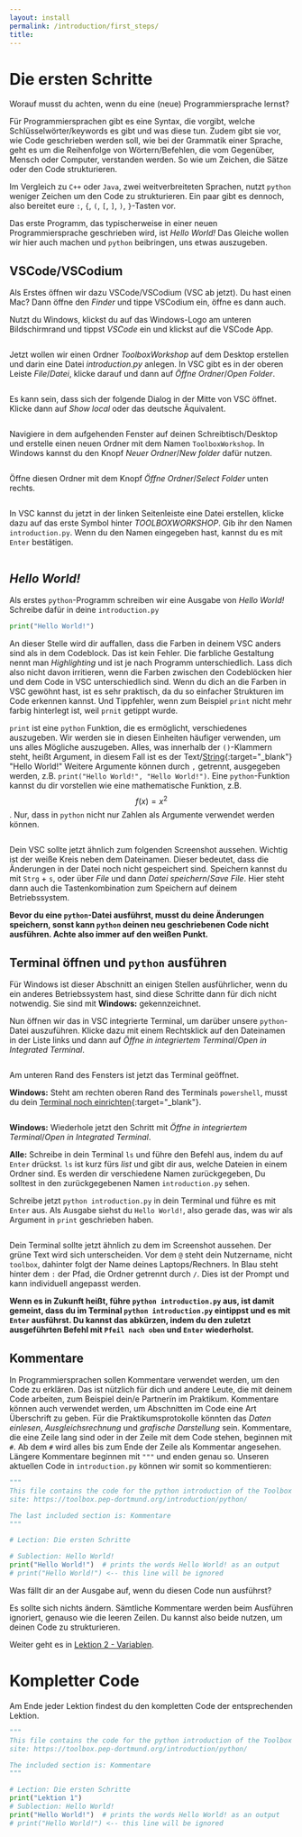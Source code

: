 ```yaml
---
layout: install
permalink: /introduction/first_steps/
title:
---
```

<script
  src="https://cdn.mathjax.org/mathjax/latest/MathJax.js?config=TeX-AMS-MML_HTMLorMML"
  type="text/javascript">
</script>
# Die ersten Schritte

Worauf musst du achten, wenn du eine (neue) Programmiersprache lernst?

Für Programmiersprachen gibt es eine Syntax, die vorgibt,
welche Schlüsselwörter/keywords es gibt und was diese tun.
Zudem gibt sie vor, wie Code geschrieben werden soll,
wie bei der Grammatik einer Sprache, geht es um die Reihenfolge
von Wörtern/Befehlen, die vom Gegenüber, Mensch oder Computer,
verstanden werden.
So wie um Zeichen, die Sätze oder den Code strukturieren.

Im Vergleich zu `C++` oder `Java`, zwei weitverbreiteten Sprachen,
nutzt `python` weniger Zeichen um den Code zu strukturieren.
Ein paar gibt es dennoch, also bereitet eure
`:`, `{`, `(`, `[`, `]`, `)`, `}`-Tasten vor.

Das erste Programm, das typischerweise in einer neuen Programmiersprache geschrieben wird, ist _Hello World!_
Das Gleiche wollen wir hier auch machen und `python` beibringen, uns etwas auszugeben.

## VSCode/VSCodium
Als Erstes öffnen wir dazu VSCode/VSCodium (VSC ab jetzt).
Du hast einen Mac? Dann öffne den _Finder_ und tippe VSCodium ein,
öffne es dann auch.

Nutzt du Windows, klickst du auf das Windows-Logo am unteren Bildschirmrand
und tippst _VSCode_ ein und klickst auf die VSCode App.

<p align="center">
  <img alt="" src="/img/introduction/VSCode_Open.png" style="max-width:50%;" />
</p>

Jetzt wollen wir einen Ordner _ToolboxWorkshop_ auf dem Desktop erstellen
und darin eine Datei _introduction.py_ anlegen.
In VSC gibt es in der oberen Leiste _File_/_Datei_,
klicke darauf und dann auf _Öffne Ordner_/_Open Folder_.

<p align="center">
  <img alt="" src="/img/introduction/VSCode_NewDir1.png" style="max-width:50%;" />
</p>

Es kann sein, dass sich der folgende Dialog in der Mitte von VSC öffnet.
Klicke dann auf _Show local_ oder das deutsche Äquivalent.

<p align="center">
  <img alt="" src="/img/introduction/VSCode_NewDir2.png" style="max-width:80%;" />
</p>

Navigiere in dem aufgehenden Fenster auf deinen Schreibtisch/Desktop
und erstelle einen neuen Ordner mit dem Namen `ToolboxWorkshop`.
In Windows kannst du den Knopf _Neuer Ordner_/_New folder_ dafür nutzen.

<p align="center">
  <img alt="" src="/img/introduction/VSCode_NewDir3.png" style="max-width:80%;" />
</p>

Öffne diesen Ordner mit dem Knopf _Öffne Ordner_/_Select Folder_ unten rechts.

<p align="center">
  <img alt="" src="/img/introduction/VSCode_NewDir4.png" style="max-width:70%;" />
</p>

In VSC kannst du jetzt in der linken Seitenleiste
eine Datei erstellen, klicke dazu auf das erste Symbol hinter _TOOLBOXWORKSHOP_.
Gib ihr den Namen `introduction.py`.
Wenn du den Namen eingegeben hast, kannst du es mit `Enter` bestätigen.

<p align="center">
  <img alt="" src="/img/introduction/VSCode_NewFile.png" style="max-width:80%;" />
</p>

## _Hello World!_

Als erstes `python`-Programm schreiben wir eine Ausgabe von _Hello World!_
Schreibe dafür in deine `introduction.py`
```python
print("Hello World!")
```

An dieser Stelle wird dir auffallen, dass die Farben in deinem VSC
anders sind als in dem Codeblock. Das ist kein Fehler.
Die farbliche Gestaltung nennt man _Highlighting_ und ist je nach
Programm unterschiedlich. Lass dich also nicht davon irritieren,
wenn die Farben zwischen den Codeblöcken hier und dem Code in VSC
unterschiedlich sind.
Wenn du dich an die Farben in VSC gewöhnt hast, ist es sehr praktisch,
da du so einfacher Strukturen im Code erkennen kannst.
Und Tippfehler, wenn zum Beispiel `print` nicht mehr farbig hinterlegt
ist, weil `prnit` getippt wurde.

`print` ist eine `python` Funktion, die es ermöglicht, verschiedenes auszugeben.
Wir werden sie in diesen Einheiten häufiger verwenden, um uns alles Mögliche auszugeben.
Alles, was innerhalb der `()`-Klammern steht, heißt Argument,
in diesem Fall ist es der Text/[String](/introduction/variables/#Strings){:target="_blank"} "Hello World!"
Weitere Argumente können durch `,` getrennt, ausgegeben werden,
z.B. `print("Hello World!", "Hello World!")`.
Eine `python`-Funktion kannst du dir vorstellen wie eine mathematische Funktion,
z.B. $$f(x) = x^2$$.
Nur, dass in `python` nicht nur Zahlen als Argumente verwendet werden können.

<p align="center">
  <img alt=""
    src="/img/introduction/VSCode_HelloWorld.png"
    style="max-width:70%;" />
</p>

Dein VSC sollte jetzt ähnlich zum folgenden Screenshot aussehen.
Wichtig ist der weiße Kreis neben dem Dateinamen.
Dieser bedeutet, dass die Änderungen in der Datei noch nicht gespeichert sind.
Speichern kannst du mit `Strg` + `s`, oder über _File_ und dann _Datei speichern_/_Save File_.
Hier steht dann auch die Tastenkombination zum Speichern auf deinem Betriebssystem.

**Bevor du eine `python`-Datei ausführst, musst du deine Änderungen speichern,
sonst kann `python` deinen neu geschriebenen Code nicht ausführen.
Achte also immer auf den weißen Punkt.**

## <a id="Terminal"></a>Terminal öffnen und `python` ausführen
Für Windows ist dieser Abschnitt an einigen Stellen ausführlicher,
wenn du ein anderes Betriebssystem hast,
sind diese Schritte dann für dich nicht notwendig.
Sie sind mit **Windows:** gekennzeichnet.

Nun öffnen wir das in VSC integrierte Terminal, um darüber unsere `python`-Datei auszuführen.
Klicke dazu mit einem Rechtsklick auf den Dateinamen in der Liste links und dann auf
_Öffne in integriertem Terminal_/_Open in Integrated Terminal_.

<p align="center">
  <img alt="" src="/img/introduction/VSCode_Terminal0.png" style="max-width:80%;" />
</p>

Am unteren Rand des Fensters ist jetzt das Terminal geöffnet.

**Windows:** Steht am rechten oberen Rand des Terminals `powershell`,
musst du dein [Terminal noch einrichten](/install/windows_11/#VSCodeTerminal){:target="_blank"}.

<p align="center">
  <img alt="" src="/img/introduction/VSCode_Terminal1.png" style="max-width:80%;" />
</p>

**Windows:**
Wiederhole jetzt den Schritt mit _Öffne in integriertem Terminal_/_Open in Integrated Terminal_.

**Alle:** Schreibe in dein Terminal `ls` und führe den Befehl aus,
indem du auf `Enter` drückst.
`ls` ist kurz fürs _list_ und gibt dir aus, welche Dateien in einem Ordner sind.
Es werden dir verschiedene Namen zurückgegeben,
Du solltest in den zurückgegebenen Namen `introduction.py` sehen.
<!-- find Befehl der in einem sinnvollen Rahmen nach introduction.py sucht und in den Ordner geht? -->
Schreibe jetzt `python introduction.py` in dein Terminal und führe es mit `Enter` aus.
Als Ausgabe siehst du `Hello World!`, also gerade das,
was wir als Argument in `print` geschrieben haben.

<p align="center">
  <img alt="" src="/img/introduction/VSCode_Terminal2.png" style="max-width:80%;" />
</p>

Dein Terminal sollte jetzt ähnlich zu dem im Screenshot aussehen.
Der grüne Text wird sich unterscheiden.
Vor dem `@` steht dein Nutzername, nicht `toolbox`,
dahinter folgt der Name deines Laptops/Rechners.
In Blau steht hinter dem `:` der Pfad, die Ordner getrennt durch `/`.
Dies ist der Prompt und kann individuell angepasst werden.

**Wenn es in Zukunft heißt, führe `python introduction.py` aus,
ist damit gemeint, dass du im Terminal `python introduction.py` eintippst
und es mit `Enter` ausführst.
Du kannst das abkürzen, indem du den zuletzt ausgeführten Befehl mit
`Pfeil nach oben` und `Enter` wiederholst.**

## Kommentare
In Programmiersprachen sollen Kommentare verwendet werden, um den Code zu erklären.
Das ist nützlich für dich und andere Leute, die mit deinem Code arbeiten,
zum Beispiel dein/e Partnerïn im Praktikum.
Kommentare können auch verwendet werden, um Abschnitten im Code eine Art Überschrift
zu geben. Für die Praktikumsprotokolle könnten das _Daten einlesen_,
_Ausgleichsrechnung_ und _grafische Darstellung_ sein.
Kommentare, die eine Zeile lang sind oder in der Zeile mit dem Code stehen,
beginnen mit `#`.
Ab dem `#` wird alles bis zum Ende der Zeile als Kommentar angesehen.
Längere Kommentare beginnen mit `"""` und enden genau so.
Unseren aktuellen Code in `introduction.py` können wir somit so kommentieren:
```python
"""
This file contains the code for the python introduction of the Toolbox Workshop.
site: https://toolbox.pep-dortmund.org/introduction/python/

The last included section is: Kommentare
"""

# Lection: Die ersten Schritte

# Sublection: Hello World!
print("Hello World!")  # prints the words Hello World! as an output
# print("Hello World!") <-- this line will be ignored
```
Was fällt dir an der Ausgabe auf, wenn du diesen Code nun ausführst?

Es sollte sich nichts ändern.
Sämtliche Kommentare werden beim Ausführen ignoriert,
genauso wie die leeren Zeilen.
Du kannst also beide nutzen, um deinen Code zu strukturieren.

Weiter geht es in [Lektion 2 - Variablen](/introduction/variables).

# Kompletter Code
Am Ende jeder Lektion findest du den kompletten Code der entsprechenden Lektion.

```python
"""
This file contains the code for the python introduction of the Toolbox Workshop.
site: https://toolbox.pep-dortmund.org/introduction/python/

The included section is: Kommentare
"""

# Lection: Die ersten Schritte
print("Lektion 1")
# Sublection: Hello World!
print("Hello World!")  # prints the words Hello World! as an output
# print("Hello World!") <-- this line will be ignored
```
